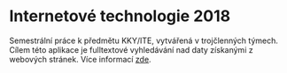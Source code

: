 # Internetové technologie 2018

Semestrální práce k předmětu KKY/ITE, vytvářená v trojčlenných týmech. Cílem této aplikace je fulltextové vyhledávání nad daty získanými z webových stránek. Více informací [zde][1].

[1]: /docs/index.md